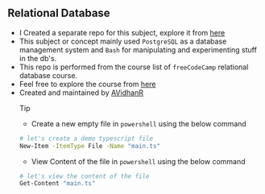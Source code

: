 ## Relational Database

- I Created a separate repo for this subject, explore it from [here](https://github.com/AVidhanR/RelationalDatabase)
- This subject or concept mainly used `PostgreSQL` as a database management system and `Bash` for manipulating and experimenting stuff in the db's.
- This repo is performed from the course list of `freeCodeCamp` relational database course.
- Feel free to explore the course from [here](https://www.freecodecamp.org/learn/relational-database/)
- Created and maintained by [AVidhanR](https://linkedin.com/in/AVidhanR)
  > [!TIP]
  >
  > - Create a new empty file in `powershell` using the below command
  >
  > ```bash
  > # let's create a demo typescript file
  > New-Item -ItemType File -Name "main.ts"
  > ```
  >
  > - View Content of the file in `powershell` using the below command
  >
  > ```bash
  > # let's view the content of the file
  > Get-Content "main.ts"
  > ```
